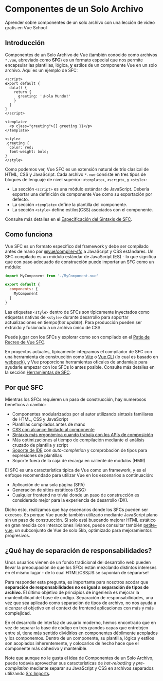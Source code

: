 # Componentes de un Solo Archivo

<VideoLesson href="https://vueschool.io/lessons/vue-3-introduction-to-single-file-components?friend=vuejs" title="Free Vue.js Single File Components Lesson">Aprender sobre componentes de un solo archivo con una lección de vídeo gratis en Vue School</VideoLesson>

## Introducción

Componentes de un Solo Archivo de Vue (también conocido como archivos `*.vue`, abreviado como **SFC**) es un formato especial que nos permite encapsular las plantillas, lógica, **y** estilos de un componente Vue en un solo archivo. Aquí es un ejemplo de SFC:

```vue
<script>
export default {
  data() {
    return {
      greeting: '¡Hola Mundo!'
    }
  }
}
</script>

<template>
  <p class="greeting">{{ greeting }}</p>
</template>

<style>
.greeting {
  color: red;
  font-weight: bold;
}
</style>
```

Como podemos ver, Vue SFC es un extensión natural de trío clasical de HTML, CSS y JavaScript. Cada archivo `*.vue` consiste en tres tipos de bloques de lenguaje de nivel superior: `<template>`, `<script>`, y `<style>`:

- La sección `<script>` es una módulo estándar de JavaScript. Debería exportar una definición de componente Vue como su exportación por defecto.
- La sección `<template>` define la plantilla del componente.
- La sección `<style>` define estilos(CSS) asociados con el componente.

Consulte más detalles en el [Especificación del Sintaxis de SFC](/api/sfc-spec).

## Como funciona

Vue SFC es un formato específico del framework y debe ser compilado antes de mano por [@vue/compiler-sfc](https://github.com/vuejs/vue-next/tree/master/packages/compiler-sfc) a JavaScript y CSS estándares. Un SFC compilado es un módulo estándar de JavaScript (ES) - lo que significa que con paso adecuado de construcción puede importar un SFC como un módulo:

```js
import MyComponent from './MyComponent.vue'

export default {
  components: {
    MyComponent
  }
}
```

Las etiquetas `<style>` dentro de SFCs son típicamente inyectados como etiquetas nativas de `<style>` durante desarrollo para soportar actualizaciones en tiempo(_hot update_). Para producción pueden ser extraido y fusionado a un archivo único de CSS.

Puede jugar con los SFCs y explorar como son compilado en el [Patio de Recreo de Vue SFC](https://sfc.vuejs.org/).

En proyectos actuales, típicamente integramos el compilador de SFC con una herramienta de construcción como [Vite](https://vitejs.dev/) o [Vue CLI](http://cli.vuejs.org/) (lo cual es basado en [webpack](https://webpack.js.org/)), y Vue proporciona herramientas oficales de andamiaje para ayudarle empezar con los SFCs lo antes posible. Consulte más detalles en la sección [Herramientas de SFC](/api/sfc-tooling).

## Por qué SFC

Mientras los SFCs requieren un paso de construcción, hay numerosos beneficos a cambio:

- Componentes modularizados por el autor utilizando sintaxis familiares de HTML, CSS y JavaScript
- Plantillas compilados antes de mano
- [CSS con alcance limitado al componente](/api/sfc-style)
- [Sintaxis más ergonómica cuando trabaja con los APIs de composición](/api/sfc-script-setup)
- Más optimizaciones al tiempo de compilación mediante el análisis cruzado de plantilla y script
- [Soporte de IDE](/api/sfc-tooling.html#ide-support) con _auto-completion_ y comprobación de tipos para expresiones de plantillas
- Soporte fuera de la caja de recarga en caliente de módulos (HMR)

El SFC es una característica típica de Vue como un framework, y es el enfoque recomendado para utilizar Vue en los escenarios a continuación:

- Aplicación de una sola página (SPA)
- Generación de sitios estáticos (SSG)
- Cualquier frontend no trivial donde un paso de construcción es considerado mejor para la experiencia de desarrollo (DX).

Dicho esto, realizamos que hay escenarios donde los SFCs pueden ser excesos. Es porque Vue puede también utilizado mediante JavaScript plano sin un paso de construcción. Si solo está buscando mejorar HTML estático en gran medida con interacciones livianos, puede consultar también [petite-vue](https://github.com/vuejs/petite-vue), un subconjunto de Vue de solo 5kb, optimizado para mejoramientos progresivos.

## ¿Qué hay de separación de responsabilidades?

Unos usuarios vienen de un fondo tradicional del desarrollo web pueden llevar la preocupación de que los SFCs están mezclando distintos intereses en el mismo lugar - de lo cual HTML/CSS/JS se suponían de separarse!

Para responder esta pregunta, es importante para nosotros acodar que **separación de responsabilidades no es igual a separación de tipos de archivo.** El último objetivo de principios de ingeniería es mejorar la mantenibilidad del base de código. Separación de responsabilidades, una vez que sea aplicado como separación de tipos de archivo, no nos ayuda a alcanzar el objetivo en el context de frontend aplicaciones con más y más complejidad.

En el desarrollo de interfaz de usuario moderno, hemos encontrado que en vez de separar la base de código en tres grandes capas que entretejen entre sí, tiene más sentido dividirlos en componentes débilmente acoplados y los componemos. Dentro de un componente, su plantilla, lógica y estilos son acoplados inherentemente, y colocarlos de hecho hace que el componente más cohesivo y mantenible.

Note que aunque no le gusta el idea de Componentes de un Solo Archivo, puede todavía aprovechar sus características de _hot-reloading_ y _pre-compilation_ mediante separar su JavaScript y CSS en archivos separados utilizando [Src Imports](/api/sfc-spec.html#src-imports).
